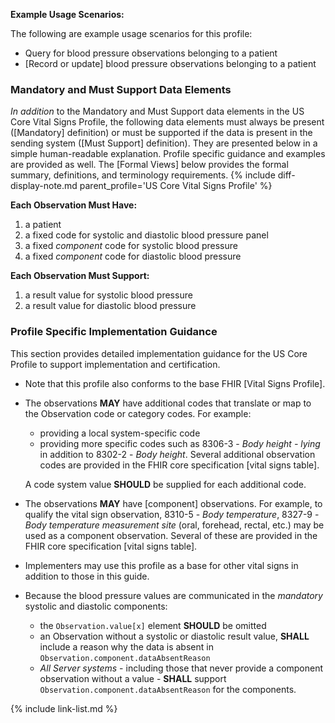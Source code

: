 
**Example Usage Scenarios:**

The following are example usage scenarios for this profile:

- Query for blood pressure observations belonging to a patient
- [Record or update] blood pressure observations belonging to a patient

### Mandatory and Must Support Data Elements

*In addition* to the Mandatory and Must Support data elements in the US Core Vital Signs Profile, the following data elements must always be present ([Mandatory] definition) or must be supported if the data is present in the sending system ([Must Support] definition). They are presented below in a simple human-readable explanation. Profile specific guidance and examples are provided as well. The [Formal Views] below provides the formal summary, definitions, and terminology requirements.  {% include diff-display-note.md parent_profile='US Core Vital Signs Profile' %}

**Each Observation Must Have:**

1. a patient
1. a fixed code for systolic and diastolic blood pressure panel
1.  a fixed *component* code for systolic blood pressure
1.  a fixed *component* code for diastolic blood pressure

**Each Observation Must Support:**

1. a result value for systolic blood pressure
2. a result value for diastolic blood pressure

### Profile Specific Implementation Guidance

This section provides detailed implementation guidance for the US Core Profile to support implementation and certification.

- Note that this profile also conforms to the base FHIR [Vital Signs Profile].
- The observations **MAY** have additional codes that translate or map to the Observation code or category codes. For example:
   -  providing a local system-specific code
   -  providing more specific codes such as 8306-3 - *Body height - lying* in addition to 8302-2 - *Body height*. Several additional observation codes are provided in the FHIR core specification [vital signs table].

  A code system value **SHOULD** be supplied for each additional code.
- The observations **MAY** have [component] observations. For example, to qualify the vital sign observation, 8310-5 - *Body temperature*, 8327-9 - *Body temperature measurement site* (oral, forehead, rectal, etc.) may be used as a component observation. Several of these are provided in the FHIR core specification [vital signs table].
- Implementers may use this profile as a base for other vital signs in addition to those in this guide.
- Because the blood pressure values are communicated in the *mandatory* systolic and diastolic components:
  - the `Observation.value[x]` element **SHOULD** be omitted
  - an Observation without a systolic or diastolic result value, **SHALL** include a reason why the data is absent in `Observation.component.dataAbsentReason`
  - *All Server systems* - including those that never provide a component observation without a value - **SHALL** support `Observation.component.dataAbsentReason` for the components.

{% include link-list.md %}
